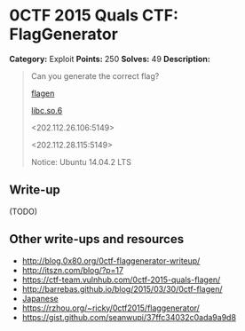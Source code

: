# 0CTF 2015 Quals CTF: FlagGenerator

**Category:** Exploit
**Points:** 250
**Solves:** 49
**Description:** 

> Can you generate the correct flag?
>
> [flagen](flagen)
>
> [libc.so.6](libc.so.6)
>
> <202.112.26.106:5149>
>
> <202.112.28.115:5149>
> 
> Notice: Ubuntu 14.04.2 LTS

## Write-up

(TODO)

## Other write-ups and resources

* <http://blog.0x80.org/0ctf-flaggenerator-writeup/>
* <http://itszn.com/blog/?p=17>
* <https://ctf-team.vulnhub.com/0ctf-2015-quals-flagen/>
* <http://barrebas.github.io/blog/2015/03/30/0ctf-flagen/>
* [Japanese](http://charo-it.hatenablog.jp/entry/2015/03/30/115622)
* <https://rzhou.org/~ricky/0ctf2015/flaggenerator/>
* <https://gist.github.com/seanwupi/37ffc34032c0ada9a9d8>